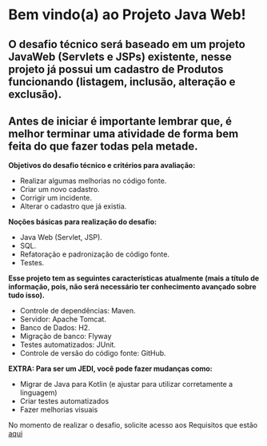 # **Bem vindo(a) ao Projeto Java Web!**

## O desafio técnico será baseado em um projeto JavaWeb (Servlets e JSPs) existente, nesse projeto já possui um cadastro de Produtos funcionando (listagem, inclusão, alteração e exclusão). 

## Antes de iniciar é importante lembrar que, é melhor terminar uma atividade de forma bem feita do que fazer todas pela metade.

**Objetivos do desafio técnico e critérios para avaliação:**
* Realizar algumas melhorias no código fonte.
* Criar um novo cadastro.
* Corrigir um incidente.
* Alterar o cadastro que já existia.

**Noções básicas para realização do desafio:**
- Java Web (Servlet, JSP).
- SQL.
- Refatoração e padronização de código fonte.
- Testes.

**Esse projeto tem as seguintes características atualmente (mais a título de informação, pois, não será necessário ter conhecimento avançado sobre tudo isso).**
- Controle de dependências: Maven.
- Servidor: Apache Tomcat.
- Banco de Dados: H2.
- Migração de banco: Flyway
- Testes automatizados: JUnit.
- Controle de versão do código fonte: GitHub.

**EXTRA: Para ser um JEDI, você pode fazer mudanças como:**
* Migrar de Java para Kotlin (e ajustar para utilizar corretamente a linguagem)
* Criar testes automatizados
* Fazer melhorias visuais

No momento de realizar o desafio, solicite acesso aos Requisitos que estão [aqui](https://docs.google.com/document/d/1eYuFpsZWTtm4EYxJyrfXewJG9bJoiZl4Iv21chzFFTs/)

